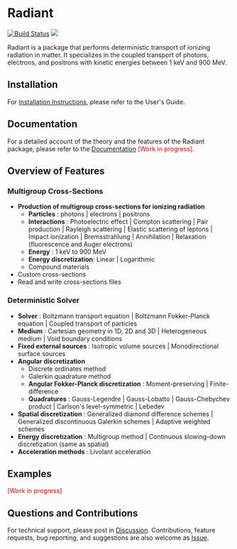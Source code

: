# Radiant

[![Build Status](https://github.com/CBienvenue/Radiant.jl/actions/workflows/CI.yml/badge.svg?branch=main)](https://github.com/CBienvenue/Radiant.jl/actions/workflows/CI.yml?query=branch%3Amain) [![](https://img.shields.io/badge/Documentation-stable-blue.svg)](https://cbienvenue.github.io/Radiant.jl/)

Radiant is a package that performs deterministic transport of ionizing radiation in matter. It specializes in the coupled transport of photons, electrons, and positrons with kinetic energies between 1 keV and 900 MeV.

## Installation

For [Installation Instructions](https://cbienvenue.github.io/Radiant.jl/stable/quick_start/), please refer to the User's Guide.

## Documentation

For a detailed account of the theory and the features of the Radiant package, please refer to the [Documentation](https://cbienvenue.github.io/Radiant.jl/stable/) <span style="color:red"> [Work in progress]</span>.

## Overview of Features 

### Multigroup Cross-Sections

- **Production of multigroup cross-sections for ionizing radiation**
  - **Particles** : photons | electrons | positrons
  - **Interactions** : Photoelectric effect | Compton scattering | Pair production | Rayleigh scattering | Elastic scattering of leptons | Impact ionization | Bremsstrahlung | Annihilation | Relaxation (fluorescence and Auger electrons)
  - **Energy** : 1 keV to 900 MeV
  - **Energy discretization**: Linear | Logarithmic
  - Compound materials
- Custom cross-sections
- Read and write cross-sections files

### Deterministic Solver

- **Solver** : Boltzmann transport equation | Boltzmann Fokker-Planck equation | Coupled transport of particles
- **Medium** : Cartesian geometry in 1D, 2D and 3D | Heterogeneous medium | Void boundary conditions
- **Fixed external sources** : Isotropic volume sources | Monodirectional surface sources
- **Angular discretization**
  - Discrete ordinates method
  - Galerkin quadrature method
  - **Angular Fokker-Planck discretization** : Moment-preserving | Finite-difference
  - **Quadratures** : Gauss-Legendre | Gauss-Lobatto | Gauss-Chebychev product | Carlson's level-symmetric | Lebedev
- **Spatial discretization** : Generalized diamond difference schemes | Generalized discontinuous Galerkin schemes | Adaptive weighted schemes
- **Energy discretization** : Multigroup method | Continuous slowing-down discretization (same as spatial)
- **Acceleration methods** : Livolant acceleration

## Examples

<span style="color:red"> [Work in progress]</span>

## Questions and Contributions

For technical support, please post in [Discussion](https://github.com/CBienvenue/Radiant.jl/discussions). Contributions, feature requests, bug reporting, and suggestions are also welcome as [Issue](https://github.com/CBienvenue/Radiant.jl/issues).